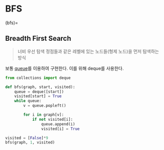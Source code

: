 # BFS

(bfs)=
## Breadth First Search

> 너비 우선 탐색
> 정점들과 같은 레벨에 있는 노드들(형제 노드)을 먼저 탐색하는 방식

보통 [queue](queue)를 이용하여 구현한다. 이를 위해 deque를 사용한다.

```python
from collections import deque

def bfs(graph, start, visited):
    queue = deque([start])
    visited[start] = True
    while queue:
        v = queue.popleft()

        for i in graph[v]:
            if not visited[i]:
                queue.append(i)
                visited[i] = True

visited = [False]*9
bfs(graph, 1, visited)
```

